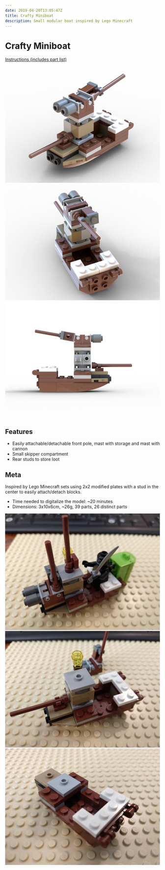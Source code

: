 ```yaml
---
date: 2019-04-20T13:05:47Z
title: Crafty Miniboat
description: Small modular boat inspired by Lego Minecraft
---
```


# Crafty Miniboat

[Instructions (includes part list)](crafty-miniboat-instructions.pdf)

![Crafty Miniboat: diagonal front view](crafty_miniboat.png)
![Crafty Miniboat: diagonal rear view with skipper compartment](crafty_miniboat_rear.png)
![Crafty Miniboat: profile view from the right side](crafty_miniboat_profile.png)

## Features

* Easily attachable/detachable front pole, mast with storage and mast with cannon
* Small skipper compartment
* Rear studs to store loot

## Meta

Inspired by Lego Minecraft sets using 2x2 modified plates with a stud in the center to easily attach/detach blocks.

* Time needed to digitalize the model: ~20 minutes
* Dimensions: 3x10x6cm, ~26g, 39 parts, 26 distinct parts

![One way to fully assemble the real miniboat](real_crafty_fully_assembled_variation.jpg)
![View of the real model with only front pole and mast](real_crafty_partially_stacked.jpg)
![Rear view of the real model without any mast, showing skipper compartment](real_crafty_rear.jpg)
